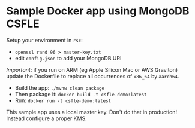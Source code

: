 # Sample Docker app using MongoDB CSFLE

Setup your environment in `rsc`:
- `openssl rand 96 > master-key.txt`
- edit `config.json` to add your MongoDB URI

_Important_: if you run on ARM (eg Apple Silicon Mac or AWS Graviton) update the Dockerfile to replace all occurrences of `x86_64` by `aarch64`.

* Build the app: `./mvnw clean package`
* Then package it: `docker build -t csfle-demo:latest`
* Run: `docker run -t csfle-demo:latest`

This sample app uses a local master key. Don't do that in production! Instead configure a proper KMS.
